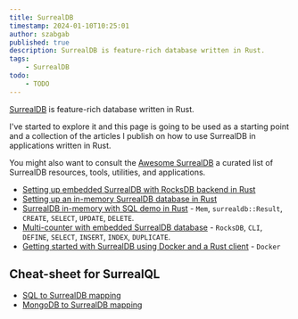 ```yaml
---
title: SurrealDB
timestamp: 2024-01-10T10:25:01
author: szabgab
published: true
description: SurrealDB is feature-rich database written in Rust.
tags:
    - SurrealDB
todo:
    - TODO
---
```


[SurrealDB](https://surrealdb.com/) is feature-rich database written in Rust.

I've started to explore it and this page is going to be used as a starting point and a collection of the articles I publish on how to use SurrealDB in applications written in Rust.

You might also want to consult the [Awesome SurrealDB](https://github.com/surrealdb/awesome-surreal) a curated list of SurrealDB resources, tools, utilities, and applications.


* [Setting up embedded SurrealDB with RocksDB backend in Rust](/surrealdb-embedded-with-rocksdb)
* [Setting up an in-memory SurrealDB database in Rust](/surrealdb-embedded-with-in-memory-database)
* [SurrealDB in-memory with SQL demo in Rust](/surrealdb-in-memory-with-sql-demo) - `Mem`, `surrealdb::Result`, `CREATE`, `SELECT`, `UPDATE`, `DELETE`.
* [Multi-counter with embedded SurrealDB database](/surrealdb-cli-multi-counter) - `RocksDB`, `CLI`, `DEFINE`, `SELECT`, `INSERT`, `INDEX`, `DUPLICATE`.
* [Getting started with SurrealDB using Docker and a Rust client](/surrealdb-with-docker) - `Docker`

<!--
* [Simple command line phonebook with SurrealDB using SQL](/cli-simple-phonebook-with-surrealdb-using-sql)
-->


## Cheat-sheet for SurrealQL

* [SQL to SurrealDB mapping](https://docs.surrealdb.com/docs/introduction/sql)
* [MongoDB to SurrealDB mapping](https://docs.surrealdb.com/docs/introduction/mongo)

